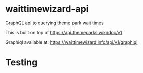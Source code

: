 # waittimewizard-api

GraphQL api to querying theme park wait times

This is built on top of https://api.themeparks.wiki/doc/v1

Graphiql available at: https://waittimewizard.info/api/v1/graphiql

# Testing

